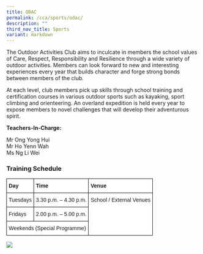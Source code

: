 ```yaml
---
title: ODAC
permalink: /cca/sports/odac/
description: ""
third_nav_title: Sports
variant: markdown
---
```

The Outdoor Activities Club aims to inculcate in members the school values of Care, Respect, Responsibility and Resilience through a wide variety of outdoor activities. Members can look forward to new and interesting experiences every year that builds character and forge strong bonds between members of the club.

At each level, club members pick up skills through school training and certification courses in various outdoor sports such as kayaking, sport climbing and orienteering. An overland expedition is held every year to expose members to novel challenges that will develop their adventurous spirit.
 
  
**Teachers-In-Charge:**

Mr Ong Yong Hui <br>
Mr Ho Yenn Wah <br>
Ms Ng Li Wei <br>


### Training Schedule

<style type="text/css">
.tg  {border-collapse:collapse;border-spacing:0;}
.tg td{border-color:black;border-style:solid;border-width:1px;font-family:Arial, sans-serif;font-size:14px;
  overflow:hidden;padding:10px 5px;word-break:normal;}
.tg th{border-color:black;border-style:solid;border-width:1px;font-family:Arial, sans-serif;font-size:14px;
  font-weight:normal;overflow:hidden;padding:10px 5px;word-break:normal;}
.tg .tg-dgl5{background-color:#FFF;font-weight:bold;text-align:left;vertical-align:top}
.tg .tg-ktyi{background-color:#FFF;text-align:left;vertical-align:top}
</style>
<table class="tg">
<thead>
  <tr>
    <th class="tg-dgl5">Day</th>
    <th class="tg-dgl5">Time</th>
    <th class="tg-dgl5">Venue</th>
  </tr>
</thead>
<tbody>
  <tr>
    <td class="tg-ktyi">Tuesdays </td>
    <td class="tg-ktyi">3.30 p.m. – 4.30 p.m.</td>
    <td class="tg-ktyi" rowspan="4">School / External Venues</td>
  </tr>
  
  <tr>
    <td class="tg-ktyi">Fridays</td>
    <td class="tg-ktyi">2.00 p.m. – 5.00 p.m.</td>
  </tr>
  <tr>
    <td class="tg-ktyi" colspan="2">Weekends (Special Programme)</td>
  </tr>
</tbody>
</table>

![](/images/ODAC.png)